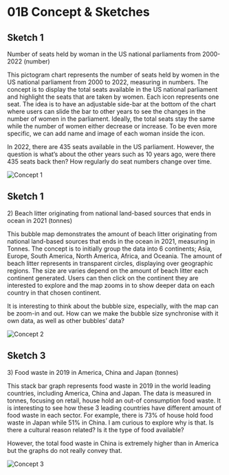 # 01B Concept & Sketches

## Sketch 1

<p>Number of seats held by woman in the US national parliaments from 2000-2022 (number)</p>

<p>This pictogram chart represents the number of seats held by women in the US national parliament from 2000 to 2022, measuring in numbers. The concept is to display the total seats available in the US national parliament and highlight the seats that are taken by women. Each icon represents one seat. The idea is to have an adjustable side-bar at the bottom of the chart where users can slide the bar to other years to see the changes in the number of women in the parliament. Ideally, the total seats stay the same while the number of women either decrease or increase. To be even more specific, we can add name and image of each woman inside the icon. </p>

<p>In 2022, there are 435 seats available in the US parliament. However, the question is what’s about the other years such as 10 years ago, were there 435 seats back then? How regularly do seat numbers change over time. </p>

![Concept 1](https://user-images.githubusercontent.com/26165278/189998422-53599875-1367-4fb9-b038-f69b4479024b.jpg)

## Sketch 1

<p>2) Beach litter originating from national land-based sources that ends in ocean in 2021 (tonnes)</p>

<p>This bubble map demonstrates the amount of beach litter originating from national land-based sources that ends in the ocean in 2021, measuring in Tonnes. The concept is to initially group the data into 6 continents; Asia, Europe, South America, North America, Africa, and Oceania. The amount of beach litter represents in transparent circles, displaying over geographic regions. The size are varies depend on the amount of beach litter each continent generated. Users can then click on the continent they are interested to explore and the map zooms in to show deeper data on each country in that chosen continent.</p>

<p>It is interesting to think about the bubble size, especially, with the map can be zoom-in and out. How can we make the bubble size synchronise with it own data, as well as other bubbles’ data? </p>

![Concept 2](https://user-images.githubusercontent.com/26165278/189998527-1a221a8e-c006-4e23-9a0f-e6e12785d3d8.jpg)

## Sketch 3

<p>3) Food waste in 2019 in America, China and Japan (tonnes) </p>

<p>This stack bar graph represents food waste in 2019 in the world leading countries, including America, China and Japan. The data is measured in tonnes, focusing on retail, house hold an out-of consumption food waste. It is interesting to see how these 3 leading countries have different amount of food waste in each sector. For example, there is 73% of house hold food waste in Japan while 51% in China. I am curious to explore why is that. Is there a cultural reason related? Is it the type of food available? </p> 

<p>However, the total food waste in China is extremely higher than in America but the graphs do not really convey that. </p> 

![Concept 3](https://user-images.githubusercontent.com/26165278/189998573-ae8c7b9a-1b97-42f9-8f6d-9300c9b8d24b.jpg)
